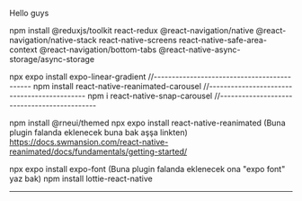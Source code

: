 Hello guys



npm install @reduxjs/toolkit react-redux @react-navigation/native @react-navigation/native-stack react-native-screens react-native-safe-area-context @react-navigation/bottom-tabs @react-native-async-storage/async-storage


npx expo install expo-linear-gradient
//--------------------------------------------
npm install react-native-reanimated-carousel
//--------------------------------------------
npm i react-native-snap-carousel
//--------------------------------------------



npm install @rneui/themed
npx expo install react-native-reanimated (Buna plugin falanda eklenecek buna bak aşşa linkten)
                                           https://docs.swmansion.com/react-native-reanimated/docs/fundamentals/getting-started/

npx expo install expo-font  (Buna plugin falanda eklenecek ona "expo font" yaz bak)
npm install lottie-react-native



--------------------------------------------------
